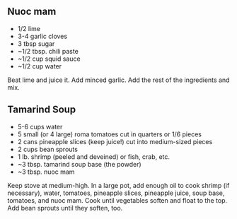 ## Nuoc mam

* 1/2 lime
* 3-4 garlic cloves
* 3 tbsp sugar
* ~1/2 tbsp. chili paste
* ~1/2 cup squid sauce
* ~1/2 cup water

Beat lime and juice it.  Add minced garlic.  Add the rest of the ingredients and mix.

## Tamarind Soup 

* 5-6 cups water
* 5 small (or 4 large) roma tomatoes cut in quarters or 1/6 pieces
* 2 cans pineapple slices (keep juice!) cut into medium-sized pieces
* 2 cups bean sprouts
* 1 lb. shrimp (peeled and deveined) or fish, crab, etc.
* ~3 tbsp. tamarind soup base (the powder)
* ~3 tbsp. nuoc mam

Keep stove at medium-high.  In a large pot, add enough oil to cook shrimp (if necessary), water, tomatoes, pineapple slices, pineapple juice, soup base, tomatoes, and nuoc mam.  Cook until vegetables soften and float to the top.  Add bean sprouts until they soften, too.
